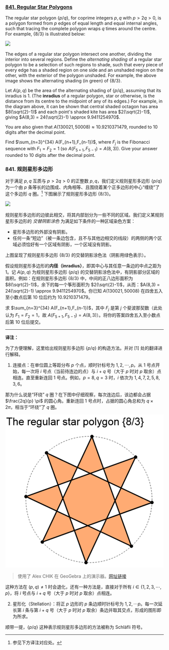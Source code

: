 ###  [841. Regular Star Polygons](https://projecteuler.net/problem=841)

The regular star polygon $\{p/q\}$, for coprime integers $p,q$ with $p \gt 2q \gt 0$, is a polygon formed from $p$ edges of equal length and equal internal angles, such that tracing the complete polygon wraps $q$ times around the centre. For example, $\{8/3\}$ is illustrated below:

![](https://pe.xiaoyaowudi.com/resources/images/0841_star_polygon_8_3.png?1680515338)

The edges of a regular star polygon intersect one another, dividing the interior into several regions. Define the *alternating shading* of a regular star polygon to be a selection of such regions to shade, such that every piece of every edge has a shaded region on one side and an unshaded region on the other, with the exterior of the polygon unshaded. For example, the above image shows the alternating shading (in green) of $\{8/3\}$.

Let $A(p, q)$ be the area of the alternating shading of $\{p/q\}$, assuming that its inradius is $1$. (The **inradius** of a regular polygon, star or otherwise, is the distance from its centre to the midpoint of any of its edges.) For example, in the diagram above, it can be shown that central shaded octagon has area $8(\sqrt{2}-1)$ and each point's shaded kite has area $2(\sqrt{2}-1)$, giving $A(8,3) = 24(\sqrt{2}-1) \approx 9.9411254970$.

You are also given that $A(130021, 50008)\approx 10.9210371479$, rounded to $10$ digits after the decimal point.

Find $\sum_{n=3}^{34} A(F_{n+1},F_{n-1})$, where $F_j$ is the Fibonacci sequence with $F_1=F_2=1$ (so $A(F_{5+1},F_{5-1}) = A(8,3)$). Give your answer rounded to $10$ digits after the decimal point.

###  841. 规则星形多边形

对于满足 $p, q$ 互质与 $p \gt 2q \gt 0$ 的正整数 $p, q$，我们定义规则星形多边形 $\{p/q\}$ 为一个由 $p$ 条等长的边围成、内角相等、且围绕着某个正多边形的中心“缠绕”了这个多边形 $q$ 圈。[^1] 下图展示了规则星形多边形 $\{8/3\}$。

![](https://pe.xiaoyaowudi.com/resources/images/0841_star_polygon_8_3.png?1680515338)

规则星形多边形的边彼此相交，将其内部划分为一些不同的区域。我们定义某规则星形多边形的 *交替阴影涂色* 为满足如下条件的一种区域染色方案：

* 星形多边形的外部没有阴影。
* 任何一条“短边”（被一条边包含，且不与其他边相交的线段）的两侧的两个区域必须恰好有一个区域有阴影，一个区域没有阴影。

上图呈现了规则星形多边形 $\{8/3\}$ 的交替阴影涂色法（阴影用绿色表示）。

假设规则星形多边形的**内径（inradius）**，即其中心与其任意一条边的中点之距为 $1$。记 $A(p, q)$ 为规则星形多边形 $\{p/q\}$ 的交替阴影涂色法中，有阴影部分区域的面积。例如：在规则星形多边形 $\{8/3\}$ 中，中间的正八边形面积为 $8(\sqrt{2}-1)$，余下的每一个筝形面积为 $2(\sqrt{2}-1)$，从而：$A(8,3) = 24(\sqrt{2}-1) \approx 9.9411254970$。你已知 $A(130021, 50008)$ 在四舍五入至小数点后第 $10$ 位后约为 $10.9210371479$。

求 $\sum_{n=3}^{34} A(F_{n+1},F_{n-1})$，其中 $F_j$ 是第 $j$ 个斐波那契数（此处认为 $F_1=F_2=1$，故 $A(F_{5+1},F_{5-1}) = A(8,3)$）。将你的答案四舍五入至小数点后第 $10$ 位后提交。

[^1]: 参见下方译注对应处。

-----------------------------------

**译注：**

为了方便理解，这里给出规则星形多边形 $\{p/q\}$ 的构造方法。并对 [1] 处的翻译进行解释。

1. 连接点：在单位圆上等距分布 $p$ 个点，顺时针标号为 $1, 2, \cdots, p$。从 $1$ 号点开始，每一次将 $i$ 号点（当前待连边的点）与 $i + q$ 号（大于 $p$ 时对 $p$ 取余）点相连。直至重新连回 $1$ 号点。例如，$p = 8, q = 3$ 时，$i$ 依次为 $1, 4, 7, 2, 5, 8, 3, 6$。

那为什么说是“环绕” $q$ 圈？在下图中仔细观察，每次连边后，该边都会占据 $\frac{2q}{p} \pi$ 的圆心角。重新连回 $1$ 号点时，占据的圆心角总和为 $q \times 2\pi$，相当于“环绕”了 $q$ 圈。

![](https://github.com/fsy-juruo/pe-chinese-translation/blob/master/images/841_regular_star_polygon_with_circum.PNG) 
> 使用了 Alex CHIK 在 GeoGebra 上的演示器。[网址链接](https://www.geogebra.org/material/show/id/tYUSwUxw)

这种方法在 $(p, q) \neq 1$ 时会退化，还有一种方法是，直接对于所有 $i \in \{1, 2, 3, \cdots, p\}$，将 $i$ 号点与 $i + q$ 号（大于 $p$ 时对 $p$ 取余）点相连。

2. 星形化（Stellation）：将正 $p$ 边形的 $p$ 条边顺时针标号为 $1, 2, \cdots p$。每一次延长第 $i$ 条与第 $i + q$ 号（大于 $p$ 时对 $p$ 取余）条边并取其交点，形成的图形即为所求。

顺带一提，$\{p/q\}$ 这种表示规则星形多边形的方法被称为 Schläfli 符号。



